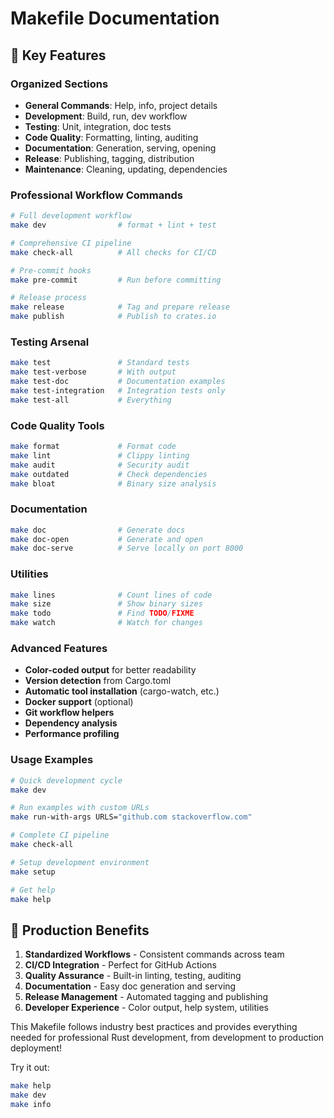 # Makefile Documentation 

## 🚀 **Key Features**

### **Organized Sections**
- **General Commands**: Help, info, project details
- **Development**: Build, run, dev workflow
- **Testing**: Unit, integration, doc tests
- **Code Quality**: Formatting, linting, auditing
- **Documentation**: Generation, serving, opening
- **Release**: Publishing, tagging, distribution
- **Maintenance**: Cleaning, updating, dependencies

### **Professional Workflow Commands**
```bash
# Full development workflow
make dev                # format + lint + test

# Comprehensive CI pipeline
make check-all          # All checks for CI/CD

# Pre-commit hooks
make pre-commit         # Run before committing

# Release process
make release            # Tag and prepare release
make publish            # Publish to crates.io
```

### **Testing Arsenal**
```bash
make test               # Standard tests
make test-verbose       # With output
make test-doc           # Documentation examples
make test-integration   # Integration tests only
make test-all           # Everything
```

### **Code Quality Tools**
```bash
make format             # Format code
make lint               # Clippy linting
make audit              # Security audit
make outdated           # Check dependencies
make bloat              # Binary size analysis
```

### **Documentation**
```bash
make doc                # Generate docs
make doc-open           # Generate and open
make doc-serve          # Serve locally on port 8000
```

### **Utilities**
```bash
make lines              # Count lines of code
make size               # Show binary sizes
make todo               # Find TODO/FIXME
make watch              # Watch for changes
```

### **Advanced Features**
- **Color-coded output** for better readability
- **Version detection** from Cargo.toml
- **Automatic tool installation** (cargo-watch, etc.)
- **Docker support** (optional)
- **Git workflow helpers**
- **Dependency analysis**
- **Performance profiling**

### **Usage Examples**
```bash
# Quick development cycle
make dev

# Run examples with custom URLs
make run-with-args URLS="github.com stackoverflow.com"

# Complete CI pipeline
make check-all

# Setup development environment
make setup

# Get help
make help
```

## 🎯 **Production Benefits**

1. **Standardized Workflows** - Consistent commands across team
2. **CI/CD Integration** - Perfect for GitHub Actions
3. **Quality Assurance** - Built-in linting, testing, auditing
4. **Documentation** - Easy doc generation and serving
5. **Release Management** - Automated tagging and publishing
6. **Developer Experience** - Color output, help system, utilities

This Makefile follows industry best practices and provides everything needed for professional Rust development, from development to production deployment!

Try it out:
```bash
make help
make dev
make info
```